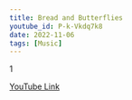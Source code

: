 ```yaml
---
title: Bread and Butterflies
youtube_id: P-k-Vkdq7k8
date: 2022-11-06
tags: [Music]
---
```

1

[YouTube Link](https://www.youtube.com/watch?v=S7k6ODpWssA)
